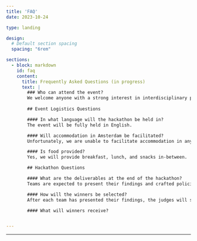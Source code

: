 ```yaml
---
title: 'FAQ'
date: 2023-10-24

type: landing

design:
  # Default section spacing
  spacing: "6rem"

sections:
  - block: markdown
    id: faq
    content:
      title: Frequently Asked Questions (in progress)
      text: |
        ### Who can attend the event?
        We welcome anyone with a strong interest in interdisciplinary policymaking. At our event, we also emphasize the role of data and technology to enhance policymaking. However, technical skills (e.g., programming) are not strictly required. While we generally target university students and young professionals, anyone can register as participant. We welcome students from different disciplinary backgrounds. 
        
        ## Event Logistics Questions

        #### In what language will the hackathon be held in?
        The event will be fully held in English.

        #### Will accommodation in Amsterdam be facilitated?
        Unfortunately, we are unable to facilitate accommodation in any form. Participants are expected to plan their own form of stay in Amsterdam or its surroundings.

        #### Is food provided?  
        Yes, we will provide breakfast, lunch, and snacks in-between.

        ## Hackathon Questions

        #### What are the deliverables at the end of the hackathon? 
        Teams are expected to present their findings and crafted policies to the audience in a short, 4-minute pitch and a policy action paper. This round focuses on the policy and its content itself, such as what has to be done to solve an issue.

        #### How will the winners be selected?
        After each team has presented their findings, the judges will select finalists in each team. These finalists are then asked to present in a 3-minute pitch their plan to get policy buy-in. In other words, finalist teams should show how they would convince, e.g., politicians and other stakeholders to support their policy so that it gets adopted. After this, the judges may then ask questions about the finalists’ whole policy paper and about both presentations. Lastly, the judges will discuss before selecting a winner for each policy theme.

        #### What will winners receive?


---
```

---

